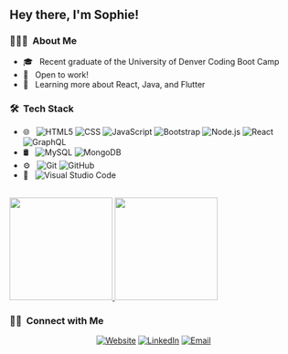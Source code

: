 <h2> Hey there, I'm Sophie!</h2>

<h3> 👩🏻‍💻 &nbsp;About Me</h3>

- 🎓 &nbsp; Recent graduate of the University of Denver Coding Boot Camp
- 💼 &nbsp; Open to work!
- 🌱 &nbsp; Learning more about React, Java, and Flutter

<h3> 🛠 &nbsp;Tech Stack</h3>

- 🌐 &nbsp;
  ![HTML5](https://img.shields.io/badge/-HTML5-333333?style=flat&logo=HTML5)
  ![CSS](https://img.shields.io/badge/-CSS-333333?style=flat&logo=CSS3&logoColor=1572B6)
  ![JavaScript](https://img.shields.io/badge/-JavaScript-333333?style=flat&logo=javascript)
  ![Bootstrap](https://img.shields.io/badge/-Bootstrap-333333?style=flat&logo=bootstrap&logoColor=563D7C)
  ![Node.js](https://img.shields.io/badge/-Node.js-333333?style=flat&logo=node.js)
  ![React](https://img.shields.io/badge/-React-333333?style=flat&logo=react)
  ![GraphQL](https://img.shields.io/badge/-GraphQL-333333?style=flat&logo=graphql)  
- 🛢 &nbsp;
  ![MySQL](https://img.shields.io/badge/-MySQL-333333?style=flat&logo=mysql)
  ![MongoDB](https://img.shields.io/badge/-MongoDB-333333?style=flat&logo=mongodb)
- ⚙️ &nbsp;
  ![Git](https://img.shields.io/badge/-Git-333333?style=flat&logo=git)
  ![GitHub](https://img.shields.io/badge/-GitHub-333333?style=flat&logo=github)
- 🔧 &nbsp;
  ![Visual Studio Code](https://img.shields.io/badge/-Visual%20Studio%20Code-333333?style=flat&logo=visual-studio-code&logoColor=007ACC)

<br/>

<a href="https://github.com/sclebron">
  <img height="180em" src="https://github-readme-stats.vercel.app/api?username=sclebron&theme=buefy&show_icons=true" />
  <img height="180em" src="https://github-readme-stats.vercel.app/api/top-langs/?username=sclebron&theme=buefy&layout=compact" />
</a>

<br/>

<h3> 🤝🏻 &nbsp;Connect with Me </h3>

<p align="center">
<a href="https://www.sclebron.com/" target="_blank"><img alt="Website" src="https://img.shields.io/badge/Website-www.sclebron.com-blue?style=flat-square&logo=google-chrome"></a>
<a href="https://www.linkedin.com/in/sophielebron/" target="_blank"><img alt="LinkedIn" src="https://img.shields.io/badge/LinkedIn-Sophie%20LeBron-blue?style=flat-square&logo=linkedin"></a>
<a href="mailto:sophieclebron@gmail.com"><img alt="Email" src="https://img.shields.io/badge/Email-sophieclebron@gmail.com-blue?style=flat-square&logo=gmail"></a>
</p>



